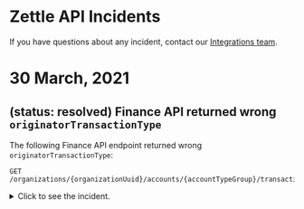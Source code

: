Zettle API Incidents
=====================
If you have questions about any incident, contact our [Integrations team](mailto:api@zettle.com).

# 30 March, 2021
## (status: resolved) Finance API returned wrong `originatorTransactionType` 
The following Finance API endpoint returned wrong `originatorTransactionType`:

```
GET /organizations/{organizationUuid}/accounts/{accountTypeGroup}/transactions
```

<details><!-- start tag of the incident section-->
<summary>Click to see the incident.</summary>

### Incident summary
There was a problem with the `originatorTransactionType` field in the response for transactions made with cards. Following is a table which enlists the expected and actual values for the field:

|Expected value in `originatorTransactionType` field |Expected value in `originatorTransactionType` field
|:---- |:----
|CARD_PAYMENT |PAYMENT
|CARD_PAYMENT_FEE |PAYMENT
|CARD_REFUND |PAYMENT
|CARD_PAYMENT_FEE_REFUND |PAYMENT

Transactions made between the following timestamps were affected:

Start time:  2021-03-30 16:03:11.437237 UTC<br>
End time:  2021-03-30 16:59:45.00856  UTC<br>
The total duration was approximately 56 minutes.



### What do you need to do?
To fix your data you would need to refetch transactions for merchants your integration serves between the timestamps given above once again.

If your integration disregards transactions with originatorTransactionType` `PAYMENT` and `PAYMENT_FEE` you would need to handle those transactions and bookkeep as you used to do with CARD.

See example below to understand better:

```
GET/organizations/self/accounts/liquid/transactions?start=2021-03-30T16:03:10&end=2021-03-30T16:59:46
```

__Expected response:__

```
    ...
            {
                "timestamp": "2021-03-30T16:03:31.003+0000",
                "amount": -10,
                "originatorTransactionType": "CARD_PAYMENT_FEE",
                "originatingTransactionUuid": "ff4f492e-914c-1bbb-bb86-850e353b75b8"
            },
            {
                "timestamp": "2021-03-30T16:03:31.000+0000",
                "amount": 780,
                "originatorTransactionType": "CARD_PAYMENT",
                "originatingTransactionUuid": "ff4f492e-914c-1bbb-bb86-850e353b75b8"
            }
    ...

```

__Actual response during the time of incident after a partial fix when refetching:__
 

```
    ...
            {
                "timestamp": "2021-03-30T16:03:31.003+0000",
                "amount": -10,
                "originatorTransactionType": "PAYMENT_FEE",
                "originatingTransactionUuid": "ff4f492e-914c-1bbb-bb86-850e353b75b8"
            },
            {
                "timestamp": "2021-03-30T16:03:31.000+0000",
                "amount": 780,
                "originatorTransactionType": "PAYMENT",
                "originatingTransactionUuid": "ff4f492e-914c-1bbb-bb86-850e353b75b8"
            }
    ...

```


</details>
